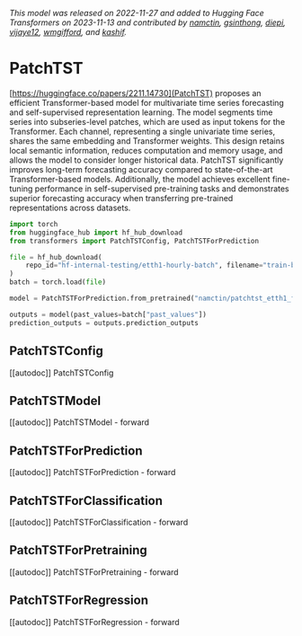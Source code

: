<!--Copyright 2023 The HuggingFace Team. All rights reserved.

Licensed under the Apache License, Version 2.0 (the "License"); you may not use this file except in compliance with
the License. You may obtain a copy of the License at

http://www.apache.org/licenses/LICENSE-2.0

Unless required by applicable law or agreed to in writing, software distributed under the License is distributed on
an "AS IS" BASIS, WITHOUT WARRANTIES OR CONDITIONS OF ANY KIND, either express or implied. See the License for the
specific language governing permissions and limitations under the License.

⚠️ Note that this file is in Markdown but contain specific syntax for our doc-builder (similar to MDX) that may not be
rendered properly in your Markdown viewer.

-->
*This model was released on 2022-11-27 and added to Hugging Face Transformers on 2023-11-13 and contributed by [namctin](https://huggingface.co/namctin), [gsinthong](https://huggingface.co/gsinthong), [diepi](https://huggingface.co/diepi), [vijaye12](https://huggingface.co/vijaye12), [wmgifford](https://huggingface.co/wmgifford), and [kashif](https://huggingface.co/kashif).*

# PatchTST

[https://huggingface.co/papers/2211.14730](PatchTST) proposes an efficient Transformer-based model for multivariate time series forecasting and self-supervised representation learning. The model segments time series into subseries-level patches, which are used as input tokens for the Transformer. Each channel, representing a single univariate time series, shares the same embedding and Transformer weights. This design retains local semantic information, reduces computation and memory usage, and allows the model to consider longer historical data. PatchTST significantly improves long-term forecasting accuracy compared to state-of-the-art Transformer-based models. Additionally, the model achieves excellent fine-tuning performance in self-supervised pre-training tasks and demonstrates superior forecasting accuracy when transferring pre-trained representations across datasets.

<hfoptions id="usage">
<hfoption id="PatchTSTForPrediction">

```py
import torch
from huggingface_hub import hf_hub_download
from transformers import PatchTSTConfig, PatchTSTForPrediction

file = hf_hub_download(
    repo_id="hf-internal-testing/etth1-hourly-batch", filename="train-batch.pt", repo_type="dataset"
)
batch = torch.load(file)

model = PatchTSTForPrediction.from_pretrained("namctin/patchtst_etth1_forecast", dtype="auto")

outputs = model(past_values=batch["past_values"])
prediction_outputs = outputs.prediction_outputs
```

</hfoption>
</hfoptions>

## PatchTSTConfig

[[autodoc]] PatchTSTConfig

## PatchTSTModel

[[autodoc]] PatchTSTModel
    - forward

## PatchTSTForPrediction

[[autodoc]] PatchTSTForPrediction
    - forward

## PatchTSTForClassification

[[autodoc]] PatchTSTForClassification
    - forward

## PatchTSTForPretraining

[[autodoc]] PatchTSTForPretraining
    - forward

## PatchTSTForRegression

[[autodoc]] PatchTSTForRegression
    - forward

